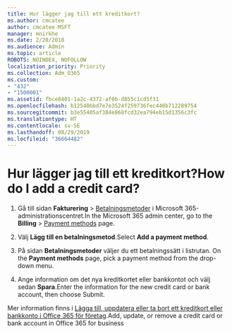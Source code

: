 ```yaml
---
title: Hur lägger jag till ett kreditkort?
ms.author: cmcatee
author: cmcatee-MSFT
manager: mnirkhe
ms.date: 2/20/2018
ms.audience: Admin
ms.topic: article
ROBOTS: NOINDEX, NOFOLLOW
localization_priority: Priority
ms.collection: Adm_O365
ms.custom:
- "432"
- "1500001"
ms.assetid: fbce8401-1a2c-4372-af0b-d855c1cd5f31
ms.openlocfilehash: b12540bbd7e7e3524f259736fec440b712289754
ms.sourcegitcommit: b3e55405af384e868fcd32ea794eb15d1356c3fc
ms.translationtype: HT
ms.contentlocale: sv-SE
ms.lasthandoff: 08/29/2019
ms.locfileid: "36664482"
---
```

# <a name="how-do-i-add-a-credit-card"></a><span data-ttu-id="08085-102">Hur lägger jag till ett kreditkort?</span><span class="sxs-lookup"><span data-stu-id="08085-102">How do I add a credit card?</span></span>

1. <span data-ttu-id="08085-103">Gå till sidan **Fakturering** \> [Betalningsmetoder](https://go.microsoft.com/fwlink/p/?linkid=2018806) i Microsoft 365-administrationscentret.</span><span class="sxs-lookup"><span data-stu-id="08085-103">In the Microsoft 365 admin center, go to the **Billing** \> [Payment methods](https://go.microsoft.com/fwlink/p/?linkid=2018806) page.</span></span>

2. <span data-ttu-id="08085-104">Välj **Lägg till en betalningsmetod**.</span><span class="sxs-lookup"><span data-stu-id="08085-104">Select **Add a payment method**.</span></span>

3. <span data-ttu-id="08085-105">På sidan **Betalningsmetoder** väljer du ett betalningssätt i listrutan. </span><span class="sxs-lookup"><span data-stu-id="08085-105">On the **Payment methods** page, pick a payment method from the drop-down menu.</span></span>

4. <span data-ttu-id="08085-106">Ange information om det nya kreditkortet eller bankkontot och välj sedan **Spara**.</span><span class="sxs-lookup"><span data-stu-id="08085-106">Enter the information for the new credit card or bank account, then choose Submit.</span></span>

<span data-ttu-id="08085-107">Mer information finns i [Lägga till, uppdatera eller ta bort ett kreditkort eller bankkonto i Office 365 för företag](https://docs.microsoft.com/office365/admin/subscriptions-and-billing/add-update-or-remove-credit-card-or-bank-account).</span><span class="sxs-lookup"><span data-stu-id="08085-107">[](https://docs.microsoft.com/office365/admin/subscriptions-and-billing/add-update-or-remove-credit-card-or-bank-account)Add, update, or remove a credit card or bank account in Office 365 for business</span></span>